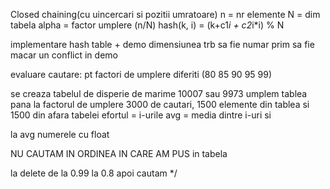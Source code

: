 
Closed chaining(cu uincercari si pozitii umratoare)
n = nr elemente
N = dim tabela
alpha = factor umplere (n/N)
hash(k, i) = (k+c1*i + c2*i*i) % N


implementare hash table + demo
dimensiunea trb sa fie numar prim
sa fie macar un conflict in demo


evaluare cautare:
pt factori de umplere diferiti (80 85 90 95 99)

se creaza tabelul de disperie de marime 10007 sau 9973
umplem tablea pana la factorul de umplere
3000 de cautari, 1500 elemente din tablea si 1500 din afara tabelei
efortul = i-urile
avg = media dintre i-uri
si

la avg numerele cu float

NU CAUTAM IN ORDINEA IN CARE AM PUS in tabela

la delete de la 0.99 la 0.8 apoi cautam
*/